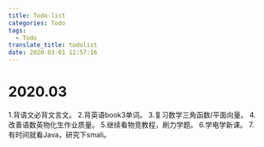 ```yaml
---
title: Todo-list
categories: Todo
tags:
  - Todo
translate_title: todolist
date: 2020-03-01 12:57:16
---
```

# 2020.03
1.背语文必背文言文。
2.背英语book3单词。
3.复习数学三角函数/平面向量。
4.改善语数英物化生作业质量。
5.继续看物竞教程，刷力学题。
6.学电学新课。
7.有时间就看Java，研究下smali。
